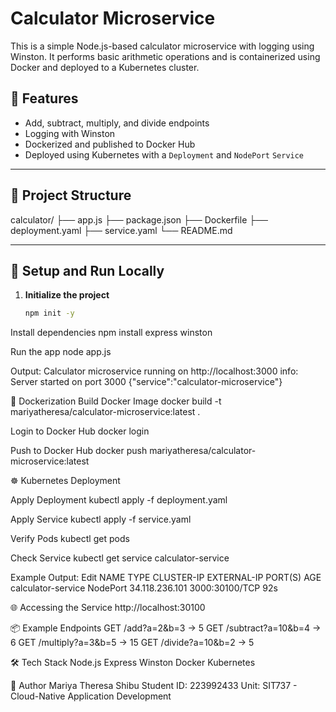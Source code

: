 # Calculator Microservice

This is a simple Node.js-based calculator microservice with logging using Winston. It performs basic arithmetic operations and is containerized using Docker and deployed to a Kubernetes cluster.

## 🧮 Features

- Add, subtract, multiply, and divide endpoints
- Logging with Winston
- Dockerized and published to Docker Hub
- Deployed using Kubernetes with a `Deployment` and `NodePort` `Service`

---

## 📁 Project Structure

calculator/ ├── app.js ├── package.json ├── Dockerfile ├── deployment.yaml ├── service.yaml └── README.md

---

## 🚀 Setup and Run Locally

1. **Initialize the project**

   ```bash
   npm init -y
Install dependencies
npm install express winston

Run the app
node app.js

Output:
Calculator microservice running on http://localhost:3000
info: Server started on port 3000 {"service":"calculator-microservice"}

🐳 Dockerization
Build Docker Image
docker build -t mariyatheresa/calculator-microservice:latest .

Login to Docker Hub
docker login

Push to Docker Hub
docker push mariyatheresa/calculator-microservice:latest

☸️ Kubernetes Deployment

Apply Deployment
kubectl apply -f deployment.yaml

Apply Service
kubectl apply -f service.yaml

Verify Pods
kubectl get pods

Check Service
kubectl get service calculator-service

Example Output:
Edit
NAME                 TYPE       CLUSTER-IP       EXTERNAL-IP   PORT(S)          AGE
calculator-service   NodePort   34.118.236.101   <none>        3000:30100/TCP   92s

🌐 Accessing the Service
http://localhost:30100

📦 Example Endpoints
GET /add?a=2&b=3 → 5
GET /subtract?a=10&b=4 → 6
GET /multiply?a=3&b=5 → 15
GET /divide?a=10&b=2 → 5

🛠 Tech Stack
Node.js
Express
Winston
Docker
Kubernetes

📌 Author
Mariya Theresa Shibu
Student ID: 223992433
Unit: SIT737 - Cloud-Native Application Development
